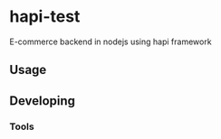 

# hapi-test
E-commerce backend in nodejs using hapi framework


## Usage



## Developing



### Tools
